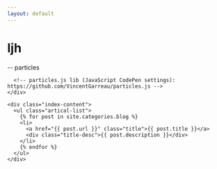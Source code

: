 ```yaml
---
layout: default
---
```


<body>
  <div class="index-wrapper">
    <div class="aside">
      <div class="info-card">
        <h1>ljh</h1>
        <!--a href="http://weibo.com/ljh/" target="_blank"><img src="http://www.weibo.com/favicon.ico" alt="" width="25"/></a>
        <a href="http://www.douban.com/people/ljh/" target="_blank"><img src="http://www.douban.com/favicon.ico" alt="" width="22"/></a>
        <a href="http://instagram.com/ljh/" target="_blank"><img src="http://d36xtkk24g8jdx.cloudfront.net/bluebar/00c6602/images/ico/favicon.ico" alt="" width="22"/></a-->
      </div>
      <!-- particles.js container -->
      <div id="particles-js"></div>
      <!-- stats - count particles -->
      <div class="count-particles">
        <span class="js-count-particles">--</span> particles
      </div>
      
      <!-- particles.js lib (JavaScript CodePen settings): https://github.com/VincentGarreau/particles.js -->
    </div>

    <div class="index-content">
      <ul class="artical-list">
        {% for post in site.categories.blog %}
        <li>
          <a href="{{ post.url }}" class="title">{{ post.title }}</a>
          <div class="title-desc">{{ post.description }}</div>
        </li>
        {% endfor %}
      </ul>
    </div>
  </div>
</body>
